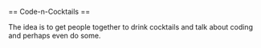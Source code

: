 == Code-n-Cocktails ==

The idea is to get people together to drink cocktails and talk about coding
and perhaps even do some.



